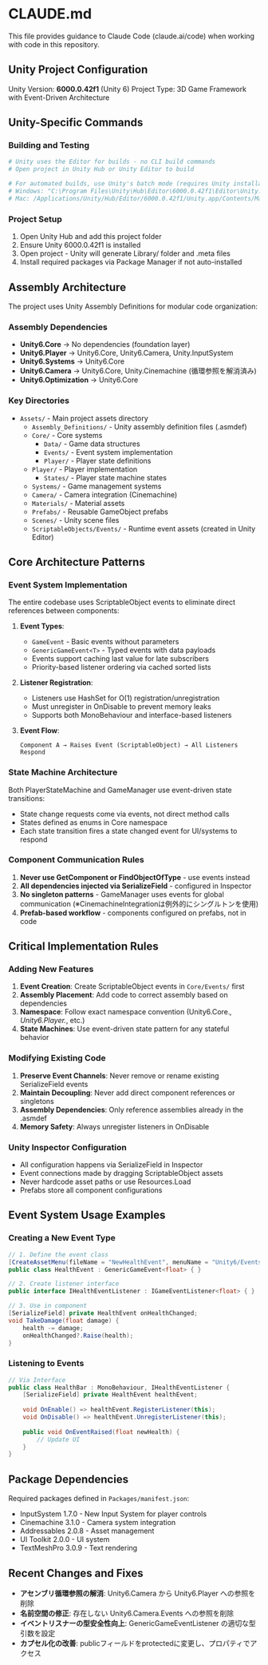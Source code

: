 # CLAUDE.md

This file provides guidance to Claude Code (claude.ai/code) when working with code in this repository.

## Unity Project Configuration

Unity Version: **6000.0.42f1** (Unity 6)
Project Type: 3D Game Framework with Event-Driven Architecture

## Unity-Specific Commands

### Building and Testing
```bash
# Unity uses the Editor for builds - no CLI build commands
# Open project in Unity Hub or Unity Editor to build

# For automated builds, use Unity's batch mode (requires Unity installation):
# Windows: "C:\Program Files\Unity\Hub\Editor\6000.0.42f1\Editor\Unity.exe" -batchmode -projectPath "D:\workspace\Unity6_Base" -buildWindows64Player "Build\game.exe"
# Mac: /Applications/Unity/Hub/Editor/6000.0.42f1/Unity.app/Contents/MacOS/Unity -batchmode -projectPath /path/to/project -buildOSXUniversalPlayer "Build/game.app"
```

### Project Setup
1. Open Unity Hub and add this project folder
2. Ensure Unity 6000.0.42f1 is installed
3. Open project - Unity will generate Library/ folder and .meta files
4. Install required packages via Package Manager if not auto-installed

## Assembly Architecture

The project uses Unity Assembly Definitions for modular code organization:

### Assembly Dependencies
- **Unity6.Core** → No dependencies (foundation layer)
- **Unity6.Player** → Unity6.Core, Unity6.Camera, Unity.InputSystem
- **Unity6.Systems** → Unity6.Core
- **Unity6.Camera** → Unity6.Core, Unity.Cinemachine (循環参照を解消済み)
- **Unity6.Optimization** → Unity6.Core

### Key Directories
- `Assets/` - Main project assets directory
  - `Assembly_Definitions/` - Unity assembly definition files (.asmdef)
  - `Core/` - Core systems
    - `Data/` - Game data structures
    - `Events/` - Event system implementation
    - `Player/` - Player state definitions
  - `Player/` - Player implementation
    - `States/` - Player state machine states
  - `Systems/` - Game management systems
  - `Camera/` - Camera integration (Cinemachine)
  - `Materials/` - Material assets
  - `Prefabs/` - Reusable GameObject prefabs
  - `Scenes/` - Unity scene files
  - `ScriptableObjects/Events/` - Runtime event assets (created in Unity Editor)

## Core Architecture Patterns

### Event System Implementation
The entire codebase uses ScriptableObject events to eliminate direct references between components:

1. **Event Types**:
   - `GameEvent` - Basic events without parameters
   - `GenericGameEvent<T>` - Typed events with data payloads
   - Events support caching last value for late subscribers
   - Priority-based listener ordering via cached sorted lists

2. **Listener Registration**:
   - Listeners use HashSet for O(1) registration/unregistration
   - Must unregister in OnDisable to prevent memory leaks
   - Supports both MonoBehaviour and interface-based listeners

3. **Event Flow**:
   ```
   Component A → Raises Event (ScriptableObject) → All Listeners Respond
   ```

### State Machine Architecture
Both PlayerStateMachine and GameManager use event-driven state transitions:
- State change requests come via events, not direct method calls
- States defined as enums in Core namespace
- Each state transition fires a state changed event for UI/systems to respond

### Component Communication Rules
1. **Never use GetComponent or FindObjectOfType** - use events instead
2. **All dependencies injected via SerializeField** - configured in Inspector
3. **No singleton patterns** - GameManager uses events for global communication (※CinemachineIntegrationは例外的にシングルトンを使用)
4. **Prefab-based workflow** - components configured on prefabs, not in code

## Critical Implementation Rules

### Adding New Features
1. **Event Creation**: Create ScriptableObject events in `Core/Events/` first
2. **Assembly Placement**: Add code to correct assembly based on dependencies
3. **Namespace**: Follow exact namespace convention (Unity6.Core.*, Unity6.Player.*, etc.)
4. **State Machines**: Use event-driven state pattern for any stateful behavior

### Modifying Existing Code
1. **Preserve Event Channels**: Never remove or rename existing SerializeField events
2. **Maintain Decoupling**: Never add direct component references or singletons
3. **Assembly Dependencies**: Only reference assemblies already in the .asmdef
4. **Memory Safety**: Always unregister listeners in OnDisable

### Unity Inspector Configuration
- All configuration happens via SerializeField in Inspector
- Event connections made by dragging ScriptableObject assets
- Never hardcode asset paths or use Resources.Load
- Prefabs store all component configurations

## Event System Usage Examples

### Creating a New Event Type
```csharp
// 1. Define the event class
[CreateAssetMenu(fileName = "NewHealthEvent", menuName = "Unity6/Events/Health Event")]
public class HealthEvent : GenericGameEvent<float> { }

// 2. Create listener interface
public interface IHealthEventListener : IGameEventListener<float> { }

// 3. Use in component
[SerializeField] private HealthEvent onHealthChanged;
void TakeDamage(float damage) {
    health -= damage;
    onHealthChanged?.Raise(health);
}
```

### Listening to Events
```csharp
// Via Interface
public class HealthBar : MonoBehaviour, IHealthEventListener {
    [SerializeField] private HealthEvent healthEvent;
    
    void OnEnable() => healthEvent.RegisterListener(this);
    void OnDisable() => healthEvent.UnregisterListener(this);
    
    public void OnEventRaised(float newHealth) {
        // Update UI
    }
}
```

## Package Dependencies
Required packages defined in `Packages/manifest.json`:
- InputSystem 1.7.0 - New Input System for player controls
- Cinemachine 3.1.0 - Camera system integration
- Addressables 2.0.8 - Asset management
- UI Toolkit 2.0.0 - UI system
- TextMeshPro 3.0.9 - Text rendering

## Recent Changes and Fixes
- **アセンブリ循環参照の解消**: Unity6.Camera から Unity6.Player への参照を削除
- **名前空間の修正**: 存在しない Unity6.Camera.Events への参照を削除
- **イベントリスナーの型安全性向上**: GenericGameEventListener の適切な型引数を設定
- **カプセル化の改善**: publicフィールドをprotectedに変更し、プロパティでアクセス